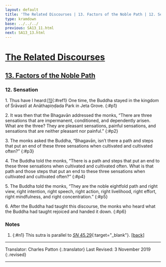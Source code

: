 ```yaml
---
layout: default
title: 'The Related Discourses | 13. Factors of the Noble Path | 12. Sensation'
type: kramdown
base: ../../../
previous: SA13_11.html
next: SA13_13.html
---
```


# [The Related Discourses](../index.html)
## [13. Factors of the Noble Path](index.html)
### 12. Sensation

1\. Thus have I heard:[\[1\]](#n1){:#ref1} One time, the Buddha stayed in the kingdom of Śrāvastī at Anāthapiṇḍada Park in Jeta Grove.
{:#p1}

2\. It was then that the Bhagavān addressed the monks,  “There are three sensations that are impermanent, conditioned, and dependently arisen. What are the three? They are pleasant sensations, painful sensations, and sensations that are neither pleasant nor painful.”
{:#p2}

3\. The monks asked the Buddha, “Bhagavān, isn’t there a path and steps that put an end of these three sensations when cultivated and cultivated often?”
{:#p3}

4\. The Buddha told the monks, “There is a path and steps that put an end to these three sensations when cultivated and cultivated often. What is that path and those steps that put an end to these three sensations when cultivated and cultivated often?”
{:#p4}

5\. The Buddha told the monks, “They are the noble eightfold path and right view, right intention, right speech, right action, right livelihood, right effort, right mindfulness, and right concentration.”
{:#p5}

6\. After the Buddha had taught this discourse, the monks who heard what the Buddha had taught rejoiced and handed it down.
{:#p6}

### Notes
1. {:#n1} This sutra is parallel to [<em>SN</em> 45.29](https://suttacentral.net/sn45.29){:target="_blank"}. [\[back\]](#ref1)

---

Translator: Charles Patton
{:.translator}
Last Revised: 3 November 2019
{:.revised}

---